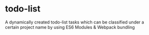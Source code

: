 # todo-list
A dynamically created todo-list tasks which can be classified under a certain project name by using ES6 Modules &amp; Webpack bundling
